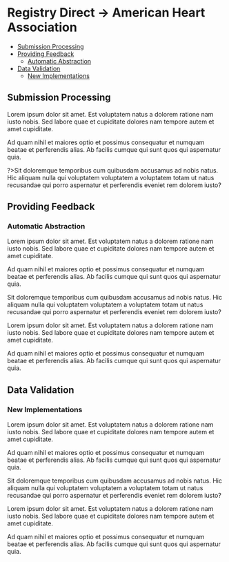 # Registry Direct -> American Heart Association
  - [Submission Processing](#submission-processing)
  - [Providing Feedback](#providing-feedback)
    - [Automatic Abstraction](#providing-feedback)
  - [Data Validation](#data-validation)
    - [New Implementations](#new-implementations)

## Submission Processing

Lorem ipsum dolor sit amet. Est voluptatem natus a dolorem ratione nam iusto nobis. Sed labore quae et cupiditate dolores nam tempore autem et amet cupiditate.

Ad quam nihil et maiores optio et possimus consequatur et numquam beatae et perferendis alias. Ab facilis cumque qui sunt quos qui aspernatur quia.

?>Sit doloremque temporibus cum quibusdam accusamus ad nobis natus. Hic aliquam nulla qui voluptatem voluptatem a voluptatem totam ut natus recusandae qui porro aspernatur et perferendis eveniet rem dolorem iusto?

## Providing Feedback

### Automatic Abstraction

Lorem ipsum dolor sit amet. Est voluptatem natus a dolorem ratione nam iusto nobis. Sed labore quae et cupiditate dolores nam tempore autem et amet cupiditate.

Ad quam nihil et maiores optio et possimus consequatur et numquam beatae et perferendis alias. Ab facilis cumque qui sunt quos qui aspernatur quia.

Sit doloremque temporibus cum quibusdam accusamus ad nobis natus. Hic aliquam nulla qui voluptatem voluptatem a voluptatem totam ut natus recusandae qui porro aspernatur et perferendis eveniet rem dolorem iusto?

Lorem ipsum dolor sit amet. Est voluptatem natus a dolorem ratione nam iusto nobis. Sed labore quae et cupiditate dolores nam tempore autem et amet cupiditate.

Ad quam nihil et maiores optio et possimus consequatur et numquam beatae et perferendis alias. Ab facilis cumque qui sunt quos qui aspernatur quia.

## Data Validation

### New Implementations

Lorem ipsum dolor sit amet. Est voluptatem natus a dolorem ratione nam iusto nobis. Sed labore quae et cupiditate dolores nam tempore autem et amet cupiditate.

Ad quam nihil et maiores optio et possimus consequatur et numquam beatae et perferendis alias. Ab facilis cumque qui sunt quos qui aspernatur quia.

Sit doloremque temporibus cum quibusdam accusamus ad nobis natus. Hic aliquam nulla qui voluptatem voluptatem a voluptatem totam ut natus recusandae qui porro aspernatur et perferendis eveniet rem dolorem iusto?

Lorem ipsum dolor sit amet. Est voluptatem natus a dolorem ratione nam iusto nobis. Sed labore quae et cupiditate dolores nam tempore autem et amet cupiditate.

Ad quam nihil et maiores optio et possimus consequatur et numquam beatae et perferendis alias. Ab facilis cumque qui sunt quos qui aspernatur quia.